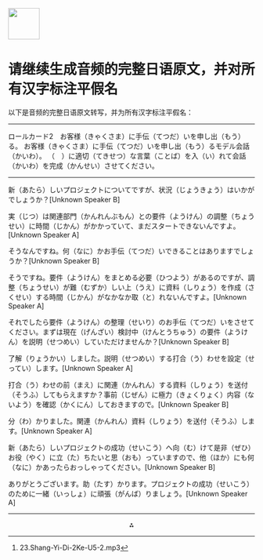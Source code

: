 <img src="https://r2cdn.perplexity.ai/pplx-full-logo-primary-dark%402x.png" style="height:64px;margin-right:32px"/>

# 请继续生成音频的完整日语原文，并对所有汉字标注平假名

以下是音频的完整日语原文转写，并为所有汉字标注平假名：

***

ロールカード2　お客様（きゃくさま）に手伝（てつだ）いを申し出（もう）る。
お客様（きゃくさま）に手伝（てつだ）いを申し出（もう）るモデル会話（かいわ）。
（　）に適切（てきせつ）な言葉（ことば）を入（い）れて会話（かいわ）を完成（かんせい）させてください。

***

新（あたら）しいプロジェクトについてですが、状況（じょうきょう）はいかがでしょうか？[Unknown Speaker B]

実（じつ）は関連部門（かんれんぶもん）との要件（ようけん）の調整（ちょうせい）に時間（じかん）がかかっていて、まだスタートできないんですよ。[Unknown Speaker A]

そうなんですね。何（なに）かお手伝（てつだ）いできることはありますでしょうか？[Unknown Speaker B]

そうですね。要件（ようけん）をまとめる必要（ひつよう）があるのですが、調整（ちょうせい）が難（むずか）しい上（うえ）に資料（しりょう）を作成（さくせい）する時間（じかん）がなかなか取（と）れないんですよ。[Unknown Speaker A]

それでしたら要件（ようけん）の整理（せいり）のお手伝（てつだ）いをさせてください。まずは現在（げんざい）検討中（けんとうちゅう）の要件（ようけん）を説明（せつめい）していただけませんか？[Unknown Speaker B]

了解（りょうかい）しました。説明（せつめい）する打合（う）わせを設定（せってい）します。[Unknown Speaker A]

打合（う）わせの前（まえ）に関連（かんれん）する資料（しりょう）を送付（そうふ）してもらえますか？事前（じぜん）に極力（きょくりょく）内容（ないよう）を確認（かくにん）しておきますので。[Unknown Speaker B]

分（わ）かりました。関連（かんれん）資料（しりょう）を送付（そうふ）します。[Unknown Speaker A]

新（あたら）しいプロジェクトの成功（せいこう）へ向（む）けて是非（ぜひ）お役（やく）に立（た）ちたいと思（おも）っていますので、他（ほか）にも何（なに）かあったらおっしゃってください。[Unknown Speaker B]

ありがとうございます。助（たす）かります。プロジェクトの成功（せいこう）のために一緒（いっしょ）に頑張（がんば）りましょう。[Unknown Speaker A]

---
<span style="display:none">[^1]</span>

<div style="text-align: center">⁂</div>

[^1]: 23.Shang-Yi-Di-2Ke-U5-2.mp3

